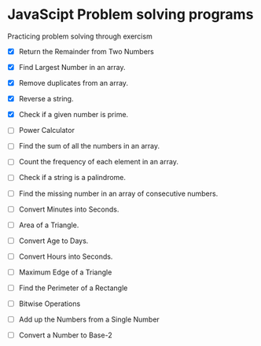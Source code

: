 # JavaScipt Problem solving programs

Practicing problem solving through exercism


- [x] Return the Remainder from Two Numbers
- [x] Find Largest Number in an array.
- [x] Remove duplicates from an array.
- [x] Reverse a string.
- [x] Check if a given number is prime.
- [ ] Power Calculator
- [ ] Find the sum of all the numbers in an array.
- [ ] Count the frequency of each element in an array.
- [ ] Check if a string is a palindrome.
- [ ] Find the missing number in an array of consecutive numbers.
- [ ] Convert Minutes into Seconds.
- [ ] Area of a Triangle.
- [ ] Convert Age to Days.
- [ ] Convert Hours into Seconds.
- [ ] Maximum Edge of a Triangle
- [ ] Find the Perimeter of a Rectangle
- [ ] Bitwise Operations
- [ ] Add up the Numbers from a Single Number
- [ ] Convert a Number to Base-2






